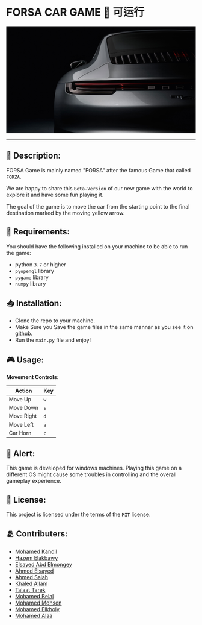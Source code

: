 # FORSA CAR GAME 🚗  可运行

![Porcshe911](World%20Assets/porsche-911-carrera-s-2019-rear-ek.jpg)

---

<!--
## 📌 Contents:
- [**Description**](#Description)
- [**Requirements**](#requirements)
- [**Installation**](#installation)
- [**Usage**](#usage)
- [**Alert**](#Alert)
- [**License**](#license)
- [**Contributers**](#contributers)  -->

## 📌 Description:

FORSA Game is mainly named "FORSA" after the famous Game that called `FORZA`.<br>

We are happy to share this `Beta-Version` of our new game with the world to explore it and have some fun playing it.

The goal of the game is to move the car from the starting point to the final destination marked by the moving yellow arrow.

## 🚨 Requirements:

You should have the following installed on your machine to be able to run the game:

- python `3.7` or higher
- `pyopengl` library
- `pygame` library
- `numpy` library

## 📥 Installation:

- Clone the repo to your machine.
- Make Sure you Save the game files in the same mannar as you see it on github.
- Run the `main.py` file and enjoy!

## 🎮 Usage:

**Movement Controls:**

| Action     | Key |
| ---------- | --- |
| Move Up    | `w` |
| Move Down  | `s` |
| Move Right | `d` |
| Move Left  | `a` |
| Car Horn   | `c` |

## 🚨 Alert:

This game is developed for windows machines. Playing this game on a different OS might cause some troubles in controlling and the overall gameplay experience.

## 🚨 License:

This project is licensed under the terms of the **`MIT`** license.

## 🫂 Contributers:

- [Mohamed Kandil](https://github.com/mohamedsalahkandil)
- [Hazem Elakbawy](https://github.com/HazemElakbawy)
- [Elsayed Abd Elmongey](https://github.com/sayedabdulmongey)
- [Ahmed Elsayed](https://github.com/ahmed-elsayid)
- [Ahmed Salah](https://github.com/AHMED-salah00)
- [Khaled Allam](https://github.com/Khalidallam222)
- [Talaat Tarek](https://github.com/tl3ttarek)
- [Mohamed Belal](https://github.com/mohamed-belall)
- [Mohamed Mohsen](https://github.com/zzZMOHSENZzz)
- [Mohamed Elkholy](https://github.com/el5oly)
- [Mohamed Alaa](https://github.com/MoAlaa31)
